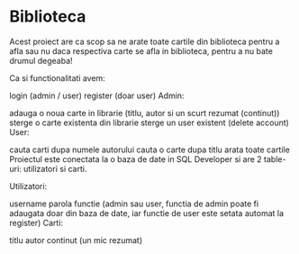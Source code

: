 # Biblioteca

Acest proiect are ca scop sa ne arate toate cartile din biblioteca pentru a afla sau nu daca respectiva carte se afla in biblioteca, pentru a nu bate drumul degeaba!

Ca si functionalitati avem:

login (admin / user)
register (doar user)
Admin:

adauga o noua carte in librarie (titlu, autor si un scurt rezumat (continut))
sterge o carte existenta din librarie
sterge un user existent (delete account)
User:

cauta carti dupa numele autorului
cauta o carte dupa titlu
arata toate cartile
Proiectul este conectata la o baza de date in SQL Developer si are 2 table-uri: utilizatori si carti.

Utilizatori:

username
parola
functie (admin sau user, functia de admin poate fi adaugata doar din baza de date, iar functie de user este setata automat la register)
Carti:

titlu
autor
continut (un mic rezumat)
